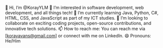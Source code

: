 👋 Hi, I’m @KorayYLM
👀 I’m interested in software development, web development, and all things tech!
🌱 I’m currently learning Java, Python, C#, HTML, CSS, and JavaScript as part of my ICT studies.
💞️ I’m looking to collaborate on exciting coding projects, open-source contributions, and innovative tech solutions.
📫 How to reach me: You can reach me via [korayavans@gmail.com] or connect with me on LinkedIn.
😄 Pronouns: He/Him

